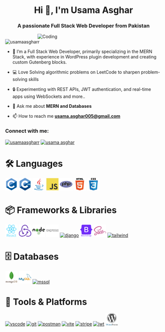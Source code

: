 <h1 align="center">Hi 👋, I'm Usama Asghar</h1>
<h3 align="center">A passionate Full Stack Web Developer from Pakistan</h3>
<img align="right" alt="Coding" width="400" src="https://cdn.dribbble.com/users/1162077/screenshots/3848914/programmer.gif">

<p align="left"> <img src="https://komarev.com/ghpvc/?username=usamaasgharrr&label=Profile%20views&color=0e75b6&style=flat" alt="usamaasgharr" /> </p>

- 🌱 I’m a Full Stack Web Developer, primarily specializing in the MERN Stack, with experience in WordPress plugin development and creating custom Gutenberg blocks.

- 💻 Love Solving algorithmic problems on LeetCode to sharpen problem-solving skills

- 🔒 Experimenting with REST APIs, JWT authentication, and real-time apps using WebSockets and more..

- 💬 Ask me about **MERN and Databases**

- 📫 How to reach me **usama.asghar005@gmail.com**

<h3 align="left">Connect with me:</h3>
<p align="left">
<a href="https://linkedin.com/in/usamaasgharr" target="blank"><img align="center" src="https://raw.githubusercontent.com/rahuldkjain/github-profile-readme-generator/master/src/images/icons/Social/linked-in-alt.svg" alt="usamaasgharr" height="30" width="40" /></a>
<a href="https://fb.com/usama asghar" target="blank"><img align="center" src="https://raw.githubusercontent.com/rahuldkjain/github-profile-readme-generator/master/src/images/icons/Social/facebook.svg" alt="usama asghar" height="30" width="40" /></a>
</p>

<h1>🛠️ Languages</h1>
<p align="left"> <a href="#"><img src="https://raw.githubusercontent.com/devicons/devicon/master/icons/c/c-original.svg" alt="c" width="40" height="40"/></a> <a href="#"><img src="https://raw.githubusercontent.com/devicons/devicon/master/icons/cplusplus/cplusplus-original.svg" alt="cplusplus" width="40" height="40"/></a> <a href="#"><img src="https://raw.githubusercontent.com/devicons/devicon/master/icons/java/java-original.svg" alt="java" width="40" height="40"/></a> <a href="#"><img src="https://raw.githubusercontent.com/devicons/devicon/master/icons/javascript/javascript-original.svg" alt="javascript" width="40" height="40"/></a> <a href="#"><img src="https://raw.githubusercontent.com/devicons/devicon/master/icons/php/php-original.svg" alt="php" width="40" height="40"/></a> <a href="#"><img src="https://raw.githubusercontent.com/devicons/devicon/master/icons/html5/html5-original-wordmark.svg" alt="html5" width="40" height="40"/></a> <a href="#"><img src="https://raw.githubusercontent.com/devicons/devicon/master/icons/css3/css3-original-wordmark.svg" alt="css3" width="40" height="40"/></a> </p>
<h1>📦 Frameworks & Libraries</h1>
<p align="left"> <a href="#"><img src="https://raw.githubusercontent.com/devicons/devicon/master/icons/react/react-original-wordmark.svg" alt="react" width="40" height="40"/></a> <a href="#"><img src="https://raw.githubusercontent.com/devicons/devicon/master/icons/redux/redux-original.svg" alt="redux" width="40" height="40"/></a> <a href="#"><img src="https://raw.githubusercontent.com/devicons/devicon/master/icons/nodejs/nodejs-original-wordmark.svg" alt="nodejs" width="40" height="40"/></a> <a href="#"><img src="https://raw.githubusercontent.com/devicons/devicon/master/icons/express/express-original-wordmark.svg" alt="express" width="40" height="40"/></a> <a href="#"><img src="https://cdn.worldvectorlogo.com/logos/django.svg" alt="django" width="40" height="40"/></a> <a href="#"><img src="https://raw.githubusercontent.com/devicons/devicon/master/icons/bootstrap/bootstrap-plain-wordmark.svg" alt="bootstrap" width="40" height="40"/></a> <a href="#"><img src="https://raw.githubusercontent.com/devicons/devicon/master/icons/sass/sass-original.svg" alt="sass" width="40" height="40"/></a> <a href="#"><img src="https://www.vectorlogo.zone/logos/tailwindcss/tailwindcss-icon.svg" alt="tailwind" width="40" height="40"/></a> </p>
<h1>🗄️ Databases</h1>
<p align="left"> <a href="#"><img src="https://raw.githubusercontent.com/devicons/devicon/master/icons/mongodb/mongodb-original-wordmark.svg" alt="mongodb" width="40" height="40"/></a> <a href="#"><img src="https://raw.githubusercontent.com/devicons/devicon/master/icons/mysql/mysql-original-wordmark.svg" alt="mysql" width="40" height="40"/></a> <a href="#"><img src="https://www.svgrepo.com/show/303229/microsoft-sql-server-logo.svg" alt="mssql" width="40" height="40"/></a> </p>
<h1>🧰 Tools & Platforms</h1>
<p align="left"> <a href="#"><img src="https://cdn.worldvectorlogo.com/logos/visual-studio-code-1.svg" alt="vscode" width="40" height="40"/></a> <a href="#"><img src="https://www.vectorlogo.zone/logos/git-scm/git-scm-icon.svg" alt="git" width="40" height="40"/></a> <a href="#"><img src="https://www.vectorlogo.zone/logos/getpostman/getpostman-icon.svg" alt="postman" width="40" height="40"/></a> <a href="#"><img src="https://vitejs.dev/logo.svg" alt="vite" width="40" height="40"/></a> <a href="#"><img src="https://cdn.worldvectorlogo.com/logos/stripe-4.svg" alt="stripe" width="40" height="40"/></a> <a href="#"><img src="https://cdn.worldvectorlogo.com/logos/jwt-3.svg" alt="jwt" width="40" height="40"/></a> <a href="#"><img src="https://raw.githubusercontent.com/devicons/devicon/master/icons/wordpress/wordpress-original.svg" alt="wordpress" width="40" height="40"/></a> </p>




